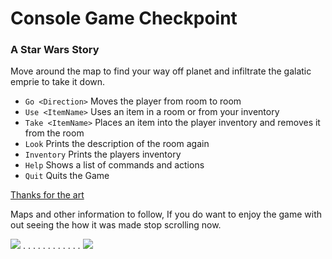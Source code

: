 # Console Game Checkpoint

### A Star Wars Story

Move around the map to find your way off planet and infiltrate the galatic emprie to take it down.

  - `Go <Direction>` Moves the player from room to room
  - `Use <ItemName>` Uses an item in a room or from your inventory
  - `Take <ItemName>` Places an item into the player inventory and removes it from the room
  - `Look` Prints the description of the room again
  - `Inventory` Prints the players inventory
  - `Help` Shows a list of commands and actions
  - `Quit` Quits the Game



<a href="https://asciiart.website/index.php?art=movies/star%20wars">Thanks for the art</a>

Maps and other information to follow, If you do want to enjoy the game with out seeing the how it was made stop scrolling now.

<img src="https://vignette.wikia.nocookie.net/starwars/images/c/cc/Star-wars-logo-new-tall.jpg/revision/latest/scale-to-width-down/340?cb=20190313021755" />
.
.
.
.
.
.
.
.
.
.
.
.
<img src="http://vignette2.wikia.nocookie.net/starwars/images/c/c5/Echo_Base_Layout_AoRSR.png/revision/latest?cb=20160618224920"/>
